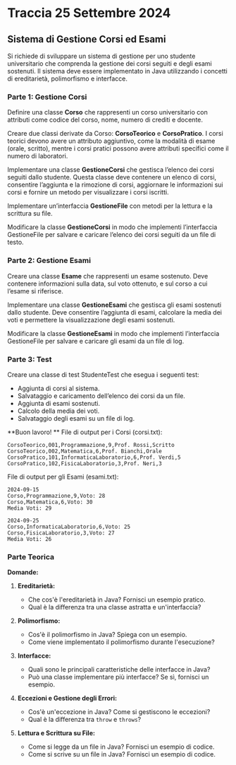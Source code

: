 # Traccia 25 Settembre 2024

## Sistema di Gestione Corsi ed Esami

Si richiede di sviluppare un sistema di gestione per uno studente universitario che comprenda la gestione dei corsi seguiti e degli esami sostenuti. Il sistema deve essere implementato in Java utilizzando i concetti di ereditarietà, polimorfismo e interfacce.

### Parte 1: Gestione Corsi

Definire una classe **Corso** che rappresenti un corso universitario con attributi come codice del corso, nome, numero di crediti e docente.

Creare due classi derivate da Corso: **CorsoTeorico** e **CorsoPratico**. I corsi teorici devono avere un attributo aggiuntivo, come la modalità di esame (orale, scritto), mentre i corsi pratici possono avere attributi specifici come il numero di laboratori.

Implementare una classe **GestioneCorsi** che gestisca l’elenco dei corsi seguiti dallo studente. Questa classe deve contenere un elenco di corsi, consentire l’aggiunta e la rimozione di corsi, aggiornare le informazioni sui corsi e fornire un metodo per visualizzare i corsi iscritti.

Implementare un’interfaccia **GestioneFile** con metodi per la lettura e la scrittura su file.

Modificare la classe **GestioneCorsi** in modo che implementi l’interfaccia GestioneFile per salvare e caricare l’elenco dei corsi seguiti da un file di testo.

### Parte 2: Gestione Esami

Creare una classe **Esame** che rappresenti un esame sostenuto. Deve contenere informazioni sulla data, sul voto ottenuto, e sul corso a cui l’esame si riferisce.

Implementare una classe **GestioneEsami** che gestisca gli esami sostenuti dallo studente. Deve consentire l’aggiunta di esami, calcolare la media dei voti e permettere la visualizzazione degli esami sostenuti.

Modificare la classe **GestioneEsami** in modo che implementi l’interfaccia GestioneFile per salvare e caricare gli esami da un file di log.

### Parte 3: Test

Creare una classe di test StudenteTest che esegua i seguenti test:

- Aggiunta di corsi al sistema.
- Salvataggio e caricamento dell’elenco dei corsi da un file.
- Aggiunta di esami sostenuti.
- Calcolo della media dei voti.
- Salvataggio degli esami su un file di log.

**Buon lavoro!
**
File di output per i Corsi (corsi.txt):

```plaintext
CorsoTeorico,001,Programmazione,9,Prof. Rossi,Scritto
CorsoTeorico,002,Matematica,6,Prof. Bianchi,Orale
CorsoPratico,101,InformaticaLaboratorio,6,Prof. Verdi,5
CorsoPratico,102,FisicaLaboratorio,3,Prof. Neri,3
```

File di output per gli Esami (esami.txt):

```plaintext
2024-09-15
Corso,Programmazione,9,Voto: 28
Corso,Matematica,6,Voto: 30
Media Voti: 29

2024-09-25
Corso,InformaticaLaboratorio,6,Voto: 25
Corso,FisicaLaboratorio,3,Voto: 27
Media Voti: 26
```

### Parte Teorica

**Domande:**

1. **Ereditarietà:**

   - Che cos'è l'ereditarietà in Java? Fornisci un esempio pratico.
   - Qual è la differenza tra una classe astratta e un'interfaccia?

2. **Polimorfismo:**

   - Cos'è il polimorfismo in Java? Spiega con un esempio.
   - Come viene implementato il polimorfismo durante l'esecuzione?

3. **Interfacce:**

   - Quali sono le principali caratteristiche delle interfacce in Java?
   - Può una classe implementare più interfacce? Se sì, fornisci un esempio.

4. **Eccezioni e Gestione degli Errori:**

   - Cos'è un'eccezione in Java? Come si gestiscono le eccezioni?
   - Qual è la differenza tra `throw` e `throws`?

5. **Lettura e Scrittura su File:**
   - Come si legge da un file in Java? Fornisci un esempio di codice.
   - Come si scrive su un file in Java? Fornisci un esempio di codice.

